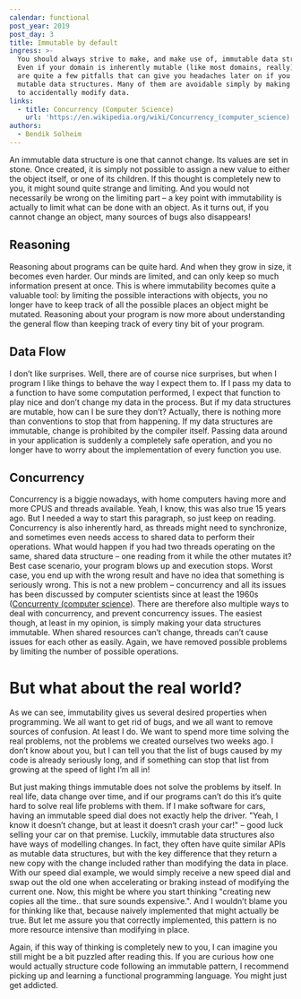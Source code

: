 ```yaml
---
calendar: functional
post_year: 2019
post_day: 3
title: Immutable by default
ingress: >-
  You should always strive to make, and make use of, immutable data structures.
  Even if your domain is inherently mutable (like most domains, really), there
  are quite a few pitfalls that can give you headaches later on if you also use
  mutable data structures. Many of them are avoidable simply by making it harder
  to accidentally modify data.
links:
  - title: Concurrency (Computer Science)
    url: 'https://en.wikipedia.org/wiki/Concurrency_(computer_science)'
authors:
  - Bendik Solheim
---
```

An immutable data structure is one that cannot change. Its values are set in stone. Once created, it is simply not possible to assign a new value to either the object itself, or one of its children. If this thought is completely new to you, it might sound quite strange and limiting. And you would not necessarily be wrong on the limiting part – a key point with immutability is actually to limit what can be done with an object. As it turns out, if you cannot change an object, many sources of bugs also disappears!

## Reasoning

Reasoning about programs can be quite hard. And when they grow in size, it becomes even harder. Our minds are limited, and can only keep so much information present at once. This is where immutability becomes quite a valuable tool: by limiting the possible interactions with objects, you no longer have to keep track of all the possible places an object might be mutated. Reasoning about your program is now more about understanding the general flow than keeping track of every tiny bit of your program.

## Data Flow

I don’t like surprises. Well, there are of course nice surprises, but when I program I like things to behave the way I expect them to. If I pass my data to a function to have some computation performed, I expect that function to play nice and don’t change my data in the process. But if my data structures are mutable, how can I be sure they don’t? Actually, there is nothing more than conventions to stop that from happening. If my data structures are immutable, change is prohibited by the compiler itself. Passing data around in your application is suddenly a completely safe operation, and you no longer have to worry about the implementation of every function you use.

## Concurrency

Concurrency is a biggie nowadays, with home computers having more and more CPUS and threads available. Yeah, I know, this was also true 15 years ago. But I needed a way to start this paragraph, so just keep on reading. Concurrency is also inherently hard, as threads might need to synchronize, and sometimes even needs access to shared data to perform their operations. What would happen if you had two threads operating on the same, shared data structure – one reading from it while the other mutates it? Best case scenario, your program blows up and execution stops. Worst case, you end up with the wrong result and have no idea that something is seriously wrong. This is not a new problem – concurrency and all its issues has been discussed by computer scientists since at least the 1960s ([Concurrenty (computer science](https://en.wikipedia.org/wiki/Concurrency_(computer_science))). There are therefore also multiple ways to deal with concurrency, and prevent concurrency issues. The easiest though, at least in my opinion, is simply making your data structures immutable. When shared resources can’t change, threads can’t cause issues for each other as easily. Again, we have removed possible problems by limiting the number of possible operations.

# But what about the real world?

As we can see, immutability gives us several desired properties when programming. We all want to get rid of bugs, and we all want to remove sources of confusion. At least I do. We want to spend more time solving the real problems, not the problems we created ourselves two weeks ago. I don’t know about you, but I can tell you that the list of bugs caused by my code is already seriously long, and if something can stop that list from growing at the speed of light I’m all in!

But just making things immutable does not solve the problems by itself. In real life, data change over time, and if our programs can’t do this it’s quite hard to solve real life problems with them. If I make software for cars, having an immutable speed dial does not exactly help the driver. "Yeah, I know it doesn’t change, but at least it doesn‘t crash your car!" – good luck selling your car on that premise. Luckily, immutable data structures also have ways of modelling changes. In fact, they often have quite similar APIs as mutable data structures, but with the key difference that they return a new copy with the change included rather than modifying the data in place. With our speed dial example, we would simply receive a new speed dial and swap out the old one when accelerating or braking instead of modifying the current one. Now, this might be where you start thinking "creating new copies all the time.. that sure sounds expensive.". And I wouldn’t blame you for thinking like that, because naively implemented that might actually be true. But let me assure you that correctly implemented, this pattern is no more resource intensive than modifying in place.

Again, if this way of thinking is completely new to you, I can imagine you still might be a bit puzzled after reading this. If you are curious how one would actually structure code following an immutable pattern, I recommend picking up and learning a functional programming language. You might just get addicted.
